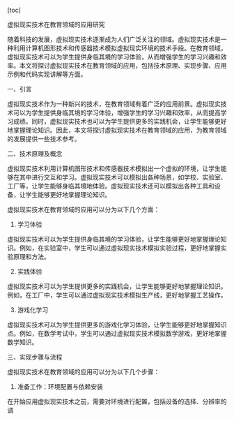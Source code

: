 
[toc]                    
                
                
虚拟现实技术在教育领域的应用研究

随着科技的发展，虚拟现实技术逐渐成为人们广泛关注的领域。虚拟现实技术是一种利用计算机图形技术和传感器技术模拟虚拟现实环境的技术手段。在教育领域，虚拟现实技术可以为学生提供身临其境的学习体验，从而增强学生的学习兴趣和效率。本文将探讨虚拟现实技术在教育领域的应用，包括技术原理、实现步骤、应用示例和代码实现讲解等方面。

一、引言

虚拟现实技术作为一种新兴的技术，在教育领域有着广泛的应用前景。虚拟现实技术可以为学生提供身临其境的学习体验，增强学生的学习兴趣和效率，从而提高学习成绩。同时，虚拟现实技术也可以为学生提供更多的实践机会，让学生能够更好地掌握理论知识。因此，本文将探讨虚拟现实技术在教育领域的应用，为教育领域的发展提供一些技术参考。

二、技术原理及概念

虚拟现实技术利用计算机图形技术和传感器技术模拟出一个虚拟的环境，让学生能够在其中进行交互和学习。虚拟现实技术可以模拟出各种场景，如学校、实验室、工厂等，让学生能够身临其境地体验。虚拟现实技术还可以模拟出各种工具和设备，让学生能够更好地掌握理论知识。

虚拟现实技术在教育领域的应用可以分为以下几个方面：

1. 学习体验

虚拟现实技术可以为学生提供身临其境的学习体验，让学生能够更好地掌握理论知识。例如，在实验室中，学生可以通过虚拟现实技术模拟实验过程，更好地掌握实验原理和方法。

2. 实践体验

虚拟现实技术可以为学生提供更多的实践机会，让学生能够更好地掌握理论知识。例如，在工厂中，学生可以通过虚拟现实技术模拟生产线，更好地掌握工艺操作。

3. 游戏化学习

虚拟现实技术可以为学生提供更多的游戏化学习体验，让学生能够更好地掌握知识点。例如，在数学考试中，学生可以通过虚拟现实技术模拟数学游戏，更好地掌握数学知识。

三、实现步骤与流程

虚拟现实技术在教育领域的应用可以分为以下几个步骤：

1. 准备工作：环境配置与依赖安装

在开始应用虚拟现实技术之前，需要对环境进行配置，包括设备的选择、分辨率的调


